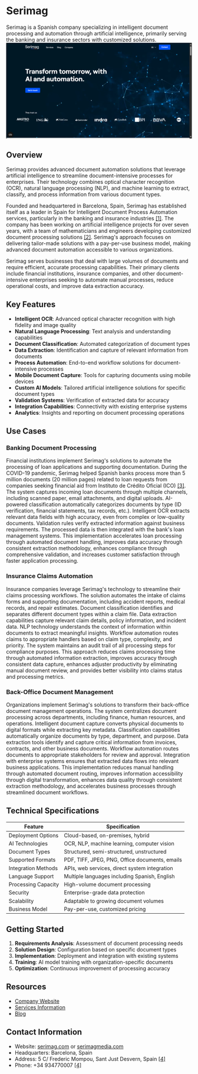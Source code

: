 
# Serimag

Serimag is a Spanish company specializing in intelligent document processing and automation through artificial intelligence, primarily serving the banking and insurance sectors with customized solutions.
![Serimag](assets\serimag.png)

## Overview

Serimag provides advanced document automation solutions that leverage artificial intelligence to streamline document-intensive processes for enterprises. Their technology combines optical character recognition (OCR), natural language processing (NLP), and machine learning to extract, classify, and process information from various document types.

Founded and headquartered in Barcelona, Spain, Serimag has established itself as a leader in Spain for Intelligent Document Process Automation services, particularly in the banking and insurance industries [[1]](https://www.bouncewatch.com/explore/startup/serimag). The company has been working on artificial intelligence projects for over seven years, with a team of mathematicians and engineers developing customized document processing solutions [[2]](https://serimagmedia.com/en/about-us/). Serimag's approach focuses on delivering tailor-made solutions with a pay-per-use business model, making advanced document automation accessible to various organizations.

Serimag serves businesses that deal with large volumes of documents and require efficient, accurate processing capabilities. Their primary clients include financial institutions, insurance companies, and other document-intensive enterprises seeking to automate manual processes, reduce operational costs, and improve data extraction accuracy.

## Key Features

- **Intelligent OCR**: Advanced optical character recognition with high fidelity and image quality
- **Natural Language Processing**: Text analysis and understanding capabilities
- **Document Classification**: Automated categorization of document types
- **Data Extraction**: Identification and capture of relevant information from documents
- **Process Automation**: End-to-end workflow solutions for document-intensive processes
- **Mobile Document Capture**: Tools for capturing documents using mobile devices
- **Custom AI Models**: Tailored artificial intelligence solutions for specific document types
- **Validation Systems**: Verification of extracted data for accuracy
- **Integration Capabilities**: Connectivity with existing enterprise systems
- **Analytics**: Insights and reporting on document processing operations

## Use Cases

### Banking Document Processing

Financial institutions implement Serimag's solutions to automate the processing of loan applications and supporting documentation. During the COVID-19 pandemic, Serimag helped Spanish banks process more than 5 million documents (20 million pages) related to loan requests from companies seeking financial aid from Instituto de Crédito Oficial (ICO) [[3]](https://static1.abbyy.com/abbyycommedia/36491/customerstory-intelligent-document-processing-financial-services-serimag-en.pdf). The system captures incoming loan documents through multiple channels, including scanned paper, email attachments, and digital uploads. AI-powered classification automatically categorizes documents by type (ID verification, financial statements, tax records, etc.). Intelligent OCR extracts relevant data fields with high accuracy, even from complex or low-quality documents. Validation rules verify extracted information against business requirements. The processed data is then integrated with the bank's loan management systems. This implementation accelerates loan processing through automated document handling, improves data accuracy through consistent extraction methodology, enhances compliance through comprehensive validation, and increases customer satisfaction through faster application processing.

### Insurance Claims Automation

Insurance companies leverage Serimag's technology to streamline their claims processing workflows. The solution automates the intake of claims forms and supporting documentation, including accident reports, medical records, and repair estimates. Document classification identifies and separates different document types within a claim file. Data extraction capabilities capture relevant claim details, policy information, and incident data. NLP technology understands the context of information within documents to extract meaningful insights. Workflow automation routes claims to appropriate handlers based on claim type, complexity, and priority. The system maintains an audit trail of all processing steps for compliance purposes. This approach reduces claims processing time through automated information extraction, improves accuracy through consistent data capture, enhances adjuster productivity by eliminating manual document review, and provides better visibility into claims status and processing metrics.

### Back-Office Document Management

Organizations implement Serimag's solutions to transform their back-office document management operations. The system centralizes document processing across departments, including finance, human resources, and operations. Intelligent document capture converts physical documents to digital formats while extracting key metadata. Classification capabilities automatically organize documents by type, department, and purpose. Data extraction tools identify and capture critical information from invoices, contracts, and other business documents. Workflow automation routes documents to appropriate stakeholders for review and approval. Integration with enterprise systems ensures that extracted data flows into relevant business applications. This implementation reduces manual handling through automated document routing, improves information accessibility through digital transformation, enhances data quality through consistent extraction methodology, and accelerates business processes through streamlined document workflows.

## Technical Specifications

| Feature | Specification |
|---------|---------------|
| Deployment Options | Cloud-based, on-premises, hybrid |
| AI Technologies | OCR, NLP, machine learning, computer vision |
| Document Types | Structured, semi-structured, unstructured |
| Supported Formats | PDF, TIFF, JPEG, PNG, Office documents, emails |
| Integration Methods | APIs, web services, direct system integration |
| Language Support | Multiple languages including Spanish, English |
| Processing Capacity | High-volume document processing |
| Security | Enterprise-grade data protection |
| Scalability | Adaptable to growing document volumes |
| Business Model | Pay-per-use, customized pricing |

## Getting Started

1. **Requirements Analysis**: Assessment of document processing needs
2. **Solution Design**: Configuration based on specific document types
3. **Implementation**: Deployment and integration with existing systems
4. **Training**: AI model training with organization-specific documents
5. **Optimization**: Continuous improvement of processing accuracy

## Resources

- [Company Website](https://serimag.com/en/)
- [Services Information](https://serimag.com/en/services/)
- [Blog](https://serimag.com/en/blog-2/)

## Contact Information

- Website: [serimag.com](https://serimag.com/en/) or [serimagmedia.com](https://serimagmedia.com/en/)
- Headquarters: Barcelona, Spain
- Address: 5 C/ Frederic Mompou, Sant Just Desvern, Spain [[4]](https://www.zoominfo.com/c/serimag/439616083)
- Phone: +34 934770007 [[4]](https://www.zoominfo.com/c/serimag/439616083)
